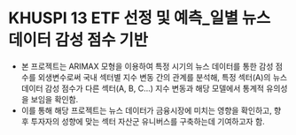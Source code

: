# KHUSPI 13 ETF 선정 및 예측_일별 뉴스 데이터 감성 점수 기반

- 본 프로젝트는 ARIMAX 모형을 이용하여 특정 시기의 뉴스 데이터를 통한 감성 점수를 외생변수로써 국내 섹터별 지수 변동 간의 관계를 분석해, 특정 섹터(A)의 뉴스 데이터 감성 점수가 다른 섹터(A, B, C...) 지수 변동과 해당 모델에서 통계적 유의성을 보임을 확인함.
- 이를 통해 해당 프로젝트는 뉴스 데이터가 금융시장에 미치는 영향을 확인하고, 향후 투자자의 성향에 맞는 섹터 자산군 유니버스를 구축하는데 기여하고자 함.
